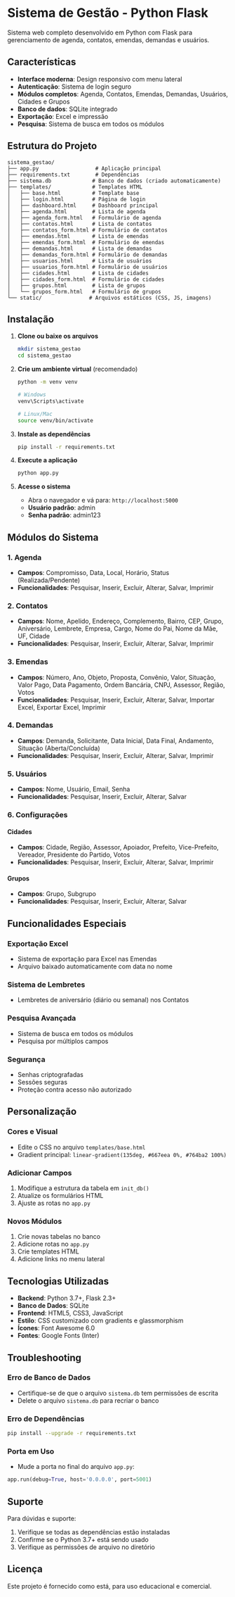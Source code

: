 # Sistema de Gestão - Python Flask

Sistema web completo desenvolvido em Python com Flask para gerenciamento de agenda, contatos, emendas, demandas e usuários.

## Características

- **Interface moderna**: Design responsivo com menu lateral
- **Autenticação**: Sistema de login seguro
- **Módulos completos**: Agenda, Contatos, Emendas, Demandas, Usuários, Cidades e Grupos
- **Banco de dados**: SQLite integrado
- **Exportação**: Excel e impressão
- **Pesquisa**: Sistema de busca em todos os módulos

## Estrutura do Projeto

```
sistema_gestao/
├── app.py                  # Aplicação principal
├── requirements.txt        # Dependências
├── sistema.db             # Banco de dados (criado automaticamente)
├── templates/             # Templates HTML
│   ├── base.html          # Template base
│   ├── login.html         # Página de login
│   ├── dashboard.html     # Dashboard principal
│   ├── agenda.html        # Lista de agenda
│   ├── agenda_form.html   # Formulário de agenda
│   ├── contatos.html      # Lista de contatos
│   ├── contatos_form.html # Formulário de contatos
│   ├── emendas.html       # Lista de emendas
│   ├── emendas_form.html  # Formulário de emendas
│   ├── demandas.html      # Lista de demandas
│   ├── demandas_form.html # Formulário de demandas
│   ├── usuarios.html      # Lista de usuários
│   ├── usuarios_form.html # Formulário de usuários
│   ├── cidades.html       # Lista de cidades
│   ├── cidades_form.html  # Formulário de cidades
│   ├── grupos.html        # Lista de grupos
│   └── grupos_form.html   # Formulário de grupos
└── static/               # Arquivos estáticos (CSS, JS, imagens)
```

## Instalação

1. **Clone ou baixe os arquivos**
   ```bash
   mkdir sistema_gestao
   cd sistema_gestao
   ```

2. **Crie um ambiente virtual** (recomendado)
   ```bash
   python -m venv venv
   
   # Windows
   venv\Scripts\activate
   
   # Linux/Mac
   source venv/bin/activate
   ```

3. **Instale as dependências**
   ```bash
   pip install -r requirements.txt
   ```

4. **Execute a aplicação**
   ```bash
   python app.py
   ```

5. **Acesse o sistema**
   - Abra o navegador e vá para: `http://localhost:5000`
   - **Usuário padrão**: admin
   - **Senha padrão**: admin123

## Módulos do Sistema

### 1. Agenda
- **Campos**: Compromisso, Data, Local, Horário, Status (Realizada/Pendente)
- **Funcionalidades**: Pesquisar, Inserir, Excluir, Alterar, Salvar, Imprimir

### 2. Contatos
- **Campos**: Nome, Apelido, Endereço, Complemento, Bairro, CEP, Grupo, Aniversário, Lembrete, Empresa, Cargo, Nome do Pai, Nome da Mãe, UF, Cidade
- **Funcionalidades**: Pesquisar, Inserir, Excluir, Alterar, Salvar, Imprimir

### 3. Emendas
- **Campos**: Número, Ano, Objeto, Proposta, Convênio, Valor, Situação, Valor Pago, Data Pagamento, Ordem Bancária, CNPJ, Assessor, Região, Votos
- **Funcionalidades**: Pesquisar, Inserir, Excluir, Alterar, Salvar, Importar Excel, Exportar Excel, Imprimir

### 4. Demandas
- **Campos**: Demanda, Solicitante, Data Inicial, Data Final, Andamento, Situação (Aberta/Concluída)
- **Funcionalidades**: Pesquisar, Inserir, Excluir, Alterar, Salvar, Imprimir

### 5. Usuários
- **Campos**: Nome, Usuário, Email, Senha
- **Funcionalidades**: Pesquisar, Inserir, Excluir, Alterar, Salvar

### 6. Configurações

#### Cidades
- **Campos**: Cidade, Região, Assessor, Apoiador, Prefeito, Vice-Prefeito, Vereador, Presidente do Partido, Votos
- **Funcionalidades**: Pesquisar, Inserir, Excluir, Alterar, Salvar, Imprimir

#### Grupos
- **Campos**: Grupo, Subgrupo
- **Funcionalidades**: Pesquisar, Inserir, Excluir, Alterar, Salvar

## Funcionalidades Especiais

### Exportação Excel
- Sistema de exportação para Excel nas Emendas
- Arquivo baixado automaticamente com data no nome

### Sistema de Lembretes
- Lembretes de aniversário (diário ou semanal) nos Contatos

### Pesquisa Avançada
- Sistema de busca em todos os módulos
- Pesquisa por múltiplos campos

### Segurança
- Senhas criptografadas
- Sessões seguras
- Proteção contra acesso não autorizado

## Personalização

### Cores e Visual
- Edite o CSS no arquivo `templates/base.html`
- Gradient principal: `linear-gradient(135deg, #667eea 0%, #764ba2 100%)`

### Adicionar Campos
1. Modifique a estrutura da tabela em `init_db()`
2. Atualize os formulários HTML
3. Ajuste as rotas no `app.py`

### Novos Módulos
1. Crie novas tabelas no banco
2. Adicione rotas no `app.py`
3. Crie templates HTML
4. Adicione links no menu lateral

## Tecnologias Utilizadas

- **Backend**: Python 3.7+, Flask 2.3+
- **Banco de Dados**: SQLite
- **Frontend**: HTML5, CSS3, JavaScript
- **Estilo**: CSS customizado com gradients e glassmorphism
- **Ícones**: Font Awesome 6.0
- **Fontes**: Google Fonts (Inter)

## Troubleshooting

### Erro de Banco de Dados
- Certifique-se de que o arquivo `sistema.db` tem permissões de escrita
- Delete o arquivo `sistema.db` para recriar o banco

### Erro de Dependências
```bash
pip install --upgrade -r requirements.txt
```

### Porta em Uso
- Mude a porta no final do arquivo `app.py`:
```python
app.run(debug=True, host='0.0.0.0', port=5001)
```

## Suporte

Para dúvidas e suporte:
1. Verifique se todas as dependências estão instaladas
2. Confirme se o Python 3.7+ está sendo usado
3. Verifique as permissões de arquivo no diretório

## Licença

Este projeto é fornecido como está, para uso educacional e comercial.